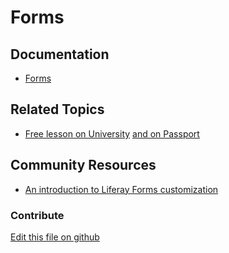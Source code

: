 # Forms

## Documentation

* [Forms](https://portal.liferay.dev/docs/7-2/user/-/knowledge_base/u/forms)

## Related Topics

* [Free lesson on University](https://university.liferay.com/transform-your-digital-operations-with-liferay-forms) [and on Passport](https://passport.liferay.com/transform-your-digital-operations-with-liferay-forms)

## Community Resources

* [An introduction to Liferay Forms customization](https://liferay.dev/blogs/-/blogs/an-introduction-to-liferay-forms-customization)

### Contribute

[Edit this file on github](https://github.com/olafk/controlpanel-documentation-docs/blob/master/md/72en/com_liferay_dynamic_data_mapping_form_web_portlet_DDMFormAdminPortlet.md)
